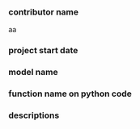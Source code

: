 ### contributor name
aa
### project start date 

### model name

### function name on python code

### descriptions